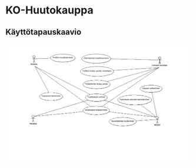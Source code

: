 # KO-Huutokauppa

## Käyttötapauskaavio

![o](https://github.com/ktojala/KO-Huutokauppa/blob/master/documentation/kayttotapauskaavio.png)

